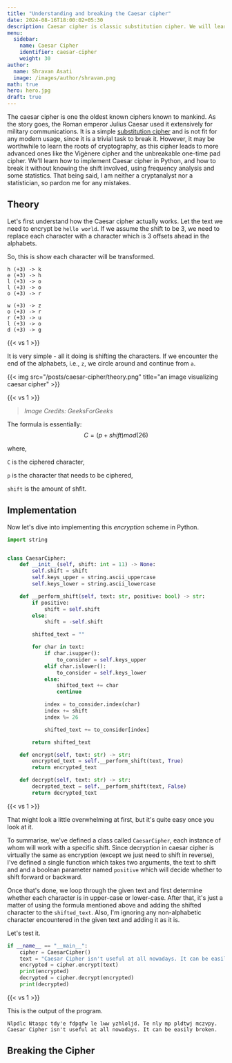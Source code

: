 ```yaml
---
title: "Understanding and breaking the Caesar cipher"
date: 2024-08-16T18:00:02+05:30
description: Caesar cipher is classic substitution cipher. We will learn how to encrypt text using it, and how to break it without knowing the shift.
menu:
  sidebar:
    name: Caesar Cipher
    identifier: caesar-cipher
    weight: 30
author:
  name: Shravan Asati
  image: /images/author/shravan.png
math: true
hero: hero.jpg
draft: true
---
```


The caesar cipher is one the oldest known ciphers known to mankind. As the story goes, the Roman emperor Julius Caesar used it extensively for military communications. It is a simple [substitution cipher](https://en.wikipedia.org/wiki/Substitution_cipher) and is not fit for any modern usage, since it is a trivial task to break it. However, it may be worthwhile to learn the roots of cryptography, as this cipher leads to more advanced ones like the Vigènere cipher and the unbreakable one-time pad cipher. We'll learn how to implement Caesar cipher in Python, and how to break it without knowing the shift involved, using frequency analysis and some statistics. That being said, I am neither a cryptanalyst nor a statistician, so pardon me for any mistakes.

## Theory

Let's first understand how the Caesar cipher actually works. Let the text we need to encrypt be `hello world`. If we assume the shift to be 3, we need to replace each character with a character which is 3 offsets ahead in the alphabets. 

So, this is show each character will be transformed.

```
h (+3) -> k
e (+3) -> h
l (+3) -> o
l (+3) -> o
o (+3) -> r
  
w (+3) -> z
o (+3) -> r
r (+3) -> u
l (+3) -> o
d (+3) -> g
```

{{< vs 1 >}}

It is very simple - all it doing is shifting the characters. If we encounter the end of the alphabets, i.e., `z`, we circle around and continue from `a`.

{{< img src="/posts/caesar-cipher/theory.png" title="an image visualizing caesar cipher" >}}

{{< vs 1 >}}

> *Image Credits: GeeksForGeeks*

The formula is essentially: 
$$
 C = (p + shift)  mod  (26)
$$

where,

`C` is the ciphered character,

`p` is the character that needs to be ciphered,

`shift` is the amount of shfit.

## Implementation

Now let's dive into implementing this *encryption* scheme in Python.

```python
import string


class CaesarCipher:
    def __init__(self, shift: int = 11) -> None:
        self.shift = shift
        self.keys_upper = string.ascii_uppercase
        self.keys_lower = string.ascii_lowercase

    def __perform_shift(self, text: str, positive: bool) -> str:
        if positive:
            shift = self.shift
        else:
            shift = -self.shift

        shifted_text = ""

        for char in text:
            if char.isupper():
                to_consider = self.keys_upper
            elif char.islower():
                to_consider = self.keys_lower
            else:
                shifted_text += char
                continue

            index = to_consider.index(char)
            index += shift
            index %= 26

            shifted_text += to_consider[index]

        return shifted_text

    def encrypt(self, text: str) -> str:
        encrypted_text = self.__perform_shift(text, True)
        return encrypted_text

    def decrypt(self, text: str) -> str:
        decrypted_text = self.__perform_shift(text, False)
        return decrypted_text
```

{{< vs 1 >}}

That might look a little overwhelming at first, but it's quite easy once you look at it.

To summarise, we've defined a class called `CaesarCipher`, each instance of whom will work with a specific shift. Since decryption in caesar cipher is virtually the same as encryption (except we just need to shift in reverse), I've defined a single function which takes two arguments, the text to shift and and a boolean parameter named `positive` which will decide whether to shift forward or backward.

Once that's done, we loop through the given text and first determine whether each character is in upper-case or lower-case. After that, it's just a matter of using the formula mentioned above and adding the shifted character to the `shifted_text`. Also, I'm ignoring any non-alphabetic character encountered in the given text and adding it as it is.

Let's test it.

```python
if __name__ == "__main__":
    cipher = CaesarCipher()
    text = "Caesar Cipher isn't useful at all nowadays. It can be easily broken."
    encrypted = cipher.encrypt(text)
    print(encrypted)
    decrypted = cipher.decrypt(encrypted)
    print(decrypted)
```

{{< vs 1 >}}

This is the output of the program.

```
Nlpdlc Ntaspc tdy'e fdpqfw le lww yzhloljd. Te nly mp pldtwj mczvpy.
Caesar Cipher isn't useful at all nowadays. It can be easily broken.
```

## Breaking the Cipher